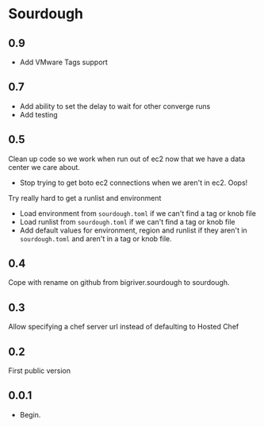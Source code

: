 # Sourdough

## 0.9

* Add VMware Tags support

## 0.7

* Add ability to set the delay to wait for other converge runs
* Add testing

## 0.5

Clean up code so we work when run out of ec2 now that we have a data center we care about.

* Stop trying to get boto ec2 connections when we aren't in ec2. Oops!

Try really hard to get a runlist and environment

* Load environment from `sourdough.toml` if we can't find a tag or knob file
* Load runlist from `sourdough.toml` if we can't find a tag or knob file
* Add default values for environment, region and runlist if they aren't in `sourdough.toml` and aren't in a tag or knob file.

## 0.4

Cope with rename on github from bigriver.sourdough to sourdough.

## 0.3

Allow specifying a chef server url instead of defaulting to Hosted Chef

## 0.2

First public version

## 0.0.1

* Begin.
